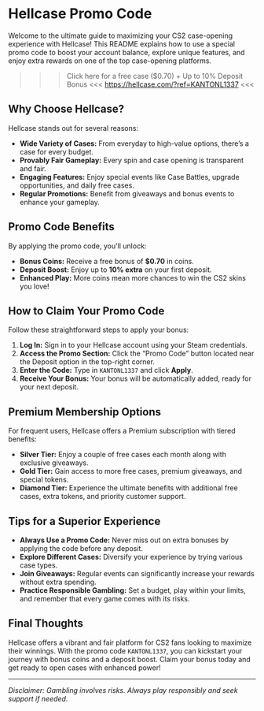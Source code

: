 # Hellcase Promo Code

Welcome to the ultimate guide to maximizing your CS2 case-opening experience with Hellcase! This README explains how to use a special promo code to boost your account balance, explore unique features, and enjoy extra rewards on one of the top case-opening platforms.

>>> Click here for a free case ($0.70) + Up to 10% Deposit Bonus <<<
>>> https://hellcase.com/?ref=KANTONL1337 <<<

## Why Choose Hellcase?

Hellcase stands out for several reasons:
- **Wide Variety of Cases:** From everyday to high-value options, there’s a case for every budget.
- **Provably Fair Gameplay:** Every spin and case opening is transparent and fair.
- **Engaging Features:** Enjoy special events like Case Battles, upgrade opportunities, and daily free cases.
- **Regular Promotions:** Benefit from giveaways and bonus events to enhance your gameplay.

## Promo Code Benefits

By applying the promo code, you'll unlock:
- **Bonus Coins:** Receive a free bonus of **$0.70** in coins.
- **Deposit Boost:** Enjoy up to **10% extra** on your first deposit.
- **Enhanced Play:** More coins mean more chances to win the CS2 skins you love!

## How to Claim Your Promo Code

Follow these straightforward steps to apply your bonus:

1. **Log In:** Sign in to your Hellcase account using your Steam credentials.
2. **Access the Promo Section:** Click the “Promo Code” button located near the Deposit option in the top-right corner.
3. **Enter the Code:** Type in `KANTONL1337` and click **Apply**.
4. **Receive Your Bonus:** Your bonus will be automatically added, ready for your next deposit.

## Premium Membership Options

For frequent users, Hellcase offers a Premium subscription with tiered benefits:

- **Silver Tier:** Enjoy a couple of free cases each month along with exclusive giveaways.
- **Gold Tier:** Gain access to more free cases, premium giveaways, and special tokens.
- **Diamond Tier:** Experience the ultimate benefits with additional free cases, extra tokens, and priority customer support.

## Tips for a Superior Experience

- **Always Use a Promo Code:** Never miss out on extra bonuses by applying the code before any deposit.
- **Explore Different Cases:** Diversify your experience by trying various case types.
- **Join Giveaways:** Regular events can significantly increase your rewards without extra spending.
- **Practice Responsible Gambling:** Set a budget, play within your limits, and remember that every game comes with its risks.

## Final Thoughts

Hellcase offers a vibrant and fair platform for CS2 fans looking to maximize their winnings. With the promo code `KANTONL1337`, you can kickstart your journey with bonus coins and a deposit boost. Claim your bonus today and get ready to open cases with enhanced power!

---

*Disclaimer: Gambling involves risks. Always play responsibly and seek support if needed.*
